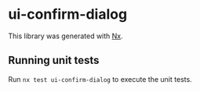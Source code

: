 # ui-confirm-dialog

This library was generated with [Nx](https://nx.dev).

## Running unit tests

Run `nx test ui-confirm-dialog` to execute the unit tests.
